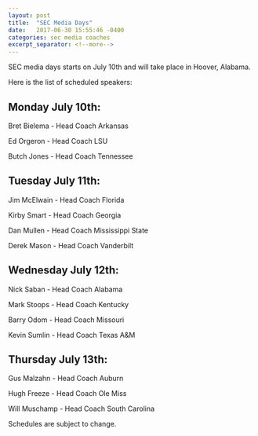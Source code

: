 ```yaml
---
layout: post
title:  "SEC Media Days"
date:   2017-06-30 15:55:46 -0400
categories: sec media coaches
excerpt_separator: <!--more-->
---
```

SEC media days starts on July 10th and will take place in Hoover, Alabama.

Here is the list of scheduled speakers:
<!--more-->

## Monday July 10th:

Bret Bielema - Head Coach Arkansas

Ed Orgeron - Head Coach LSU

Butch Jones - Head Coach Tennessee

## Tuesday July 11th:

Jim McElwain - Head Coach Florida

Kirby Smart - Head Coach Georgia

Dan Mullen - Head Coach Mississippi State

Derek Mason - Head Coach Vanderbilt

## Wednesday July 12th:

Nick Saban - Head Coach Alabama

Mark Stoops - Head Coach Kentucky

Barry Odom - Head Coach Missouri

Kevin Sumlin - Head Coach Texas A&M

## Thursday July 13th:

Gus Malzahn - Head Coach Auburn

Hugh Freeze - Head Coach Ole Miss

Will Muschamp - Head Coach South Carolina


Schedules are subject to change.